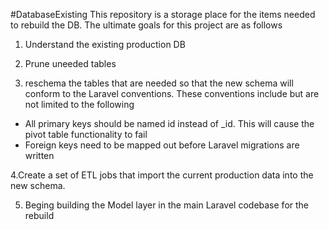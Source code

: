 #DatabaseExisting
This repository is a storage place for the items needed to rebuild the DB.   The ultimate goals for this project are as follows

1. Understand the existing production DB

2. Prune uneeded tables

3. reschema the tables that are needed so that the new schema will conform to the Laravel conventions.  These conventions include but are not limited to the following
  * All primary keys should be named id instead of <tablename>_id.   This will cause the pivot table functionality to fail
  * Foreign keys need to be mapped out before Laravel migrations are written

4.Create a set of ETL jobs that import the current production data into the new schema.

5. Beging building the Model layer in the main Laravel codebase for the rebuild
